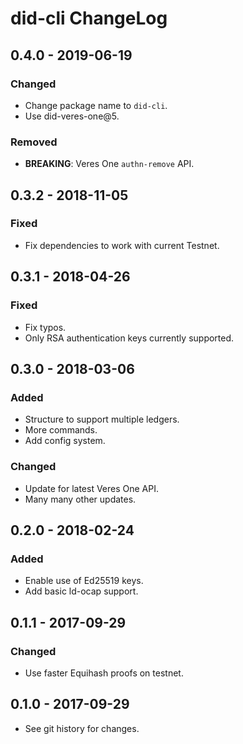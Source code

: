 # did-cli ChangeLog

## 0.4.0 - 2019-06-19

### Changed
- Change package name to `did-cli`.
- Use did-veres-one@5.

### Removed
- **BREAKING**: Veres One `authn-remove` API.

## 0.3.2 - 2018-11-05

### Fixed

- Fix dependencies to work with current Testnet.

## 0.3.1 - 2018-04-26

### Fixed
- Fix typos.
- Only RSA authentication keys currently supported.

## 0.3.0 - 2018-03-06

### Added
- Structure to support multiple ledgers.
- More commands.
- Add config system.

### Changed
- Update for latest Veres One API.
- Many many other updates.

## 0.2.0 - 2018-02-24

### Added
- Enable use of Ed25519 keys.
- Add basic ld-ocap support.

## 0.1.1 - 2017-09-29

### Changed
- Use faster Equihash proofs on testnet.

## 0.1.0 - 2017-09-29

- See git history for changes.

